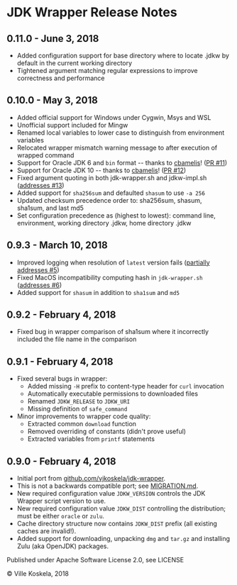 JDK Wrapper Release Notes
=========================

0.11.0 - June 3, 2018
------------------------
* Added configuration support for base directory where to locate .jdkw by default in the current working directory
* Tightened argument matching regular expressions to improve correctness and performance

0.10.0 - May 3, 2018
------------------------
* Added official support for Windows under Cygwin, Msys and WSL
* Unofficial support included for Mingw
* Renamed local variables to lower case to distinguish from environment variables
* Relocated wrapper mismatch warning message to after execution of wrapped command
* Support for Oracle JDK 6 and `bin` format -- thanks to [cbamelis](https://github.com/cbamelis)! ([PR #11](https://github.com/KoskiLabs/jdk-wrapper/pull/11))
* Support for Oracle JDK 10 -- thanks to [cbamelis](https://github.com/cbamelis)! ([PR #12](https://github.com/KoskiLabs/jdk-wrapper/pull/12))
* Fixed argument quoting in both jdk-wrapper.sh and jdkw-impl.sh ([addresses #13](https://github.com/KoskiLabs/jdk-wrapper/issues/13))
* Added support for `sha256sum` and defaulted `shasum` to use `-a 256`
* Updated checksum precedence order to: sha256sum, shasum, sha1sum, and last md5
* Set configuration precedence as (highest to lowest): command line, environment, working directory .jdkw, home directory .jdkw

0.9.3 - March 10, 2018
------------------------
* Improved logging when resolution of `latest` version fails ([partially addresses #5](https://github.com/KoskiLabs/jdk-wrapper/issues/5))
* Fixed MacOS incompatibility computing hash in `jdk-wrapper.sh` ([addresses #6](https://github.com/KoskiLabs/jdk-wrapper/issues/6))
* Added support for `shasum` in addition to `sha1sum` and `md5`

0.9.2 - February 4, 2018
------------------------
* Fixed bug in wrapper comparison of sha1sum where it incorrectly included the file name in the comparison

0.9.1 - February 4, 2018
------------------------
* Fixed several bugs in wrapper:
    * Added missing `-H` prefix to content-type header for `curl` invocation
    * Automatically executable permissions to downloaded files
    * Renamed `JDKW_RELEASE` to `JDKW_URI`
    * Missing definition of `safe_command`
* Minor improvements to wrapper code quality:
    * Extracted common `download` function
    * Removed overriding of constants (didn't prove useful)
    * Extracted variables from `printf` statements

0.9.0 - February 4, 2018
------------------------
* Initial port from [github.com/vjkoskela/jdk-wrapper](https://github.com/vjkoskela/jdk-wrapper).
* This is not a backwards compatible port; see [MIGRATION.md](https://github.com/koskilabs/jdk-wrapper/blob/master/MIGRATION.md).
* New required configuration value `JDKW_VERSION` controls the JDK Wrapper script version to use.
* New required configuration value `JDKW_DIST` controlling the distribution; must be either `oracle` or `zulu`.
* Cache directory structure now contains `JDKW_DIST` prefix (all existing caches are invalid!).
* Added support for downloading, unpacking `dmg` and `tar.gz` and installing Zulu (aka OpenJDK) packages.

Published under Apache Software License 2.0, see LICENSE

&copy; Ville Koskela, 2018

